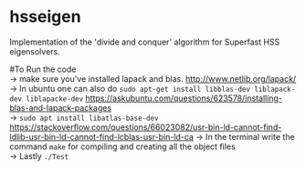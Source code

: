 # hsseigen
Implementation of the 'divide and conquer' algorithm for Superfast HSS eigensolvers.

#To Run the code </br>
-> make sure you've installed lapack and blas. <a> http://www.netlib.org/lapack/ </a> </br>
-> In ubuntu one can also do `sudo apt-get install libblas-dev liblapack-dev liblapacke-dev` <a>https://askubuntu.com/questions/623578/installing-blas-and-lapack-packages</a></br>
-> `sudo apt install libatlas-base-dev` https://stackoverflow.com/questions/66023082/usr-bin-ld-cannot-find-ldlib-usr-bin-ld-cannot-find-lcblas-usr-bin-ld-ca
-> In the terminal write the command `make` for compiling and creating all the object files </br>
-> Lastly `./Test`
